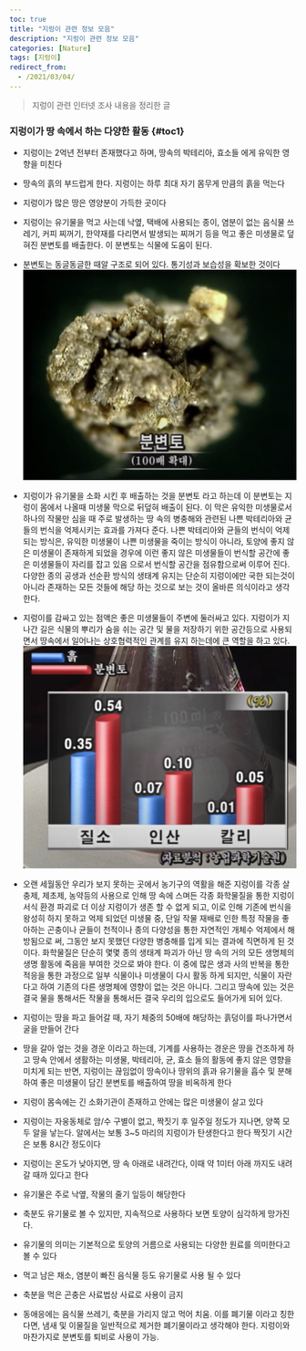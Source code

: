 ```yaml
---
toc: true
title: "지렁이 관련 정보 모음"
description: "지렁이 관련 정보 모음" 
categories: [Nature]
tags: [지렁이]
redirect_from:
  - /2021/03/04/
---
```


> 지렁이 관련 인터넷 조사 내용을 정리한 글

### 지렁이가 땅 속에서 하는 다양한 활동 {#toc1}

* 지렁이는 2억년 전부터 존재했다고 하며, 땅속의 박테리아, 효소들 에게 유익한 영향을 미친다
* 땅속의 흙의 부드럽게 한다. 지렁이는 하루 최대 자기 몸무게 만큼의 흙을 먹는다
* 지렁이가 많은 땅은 영양분이 가득한 곳이다
* 지렁이는 유기물을 먹고 사는데 낙옆, 택배에 사용되는 종이, 염분이 없는 음식물 쓰레기, 커피 찌꺼기, 한약재를 다리면서 발생되는 찌꺼기 등을 먹고 좋은 미생물로 덮혀진 분변토를 배출한다. 이 분변토는 식물에 도움이 된다.
* 분변토는 동글동글한 때알 구조로 되어 있다. 통기성과 보습성을 확보한 것이다
![분변토](/assets/images/screen/분변토.png)
* 지렁이가 유기물을 소화 시킨 후 배출하는 것을 분변토 라고 하는데 이 분변토는 지렁이 몸에서 나올때 미생물 막으로 뒤덮혀 배출이 된다. 이 막은 유익한 미생물로서 하나의 작물만 심을 때 주로 발생하는 땅 속의 병충해와 관련된 나쁜 박테리아와 균들의 번식을 억제시키는 효과를 가져다 준다. 나쁜 박테리아와 균들의 번식이 억제 되는 방식은, 유익한 미생물이 나쁜 미생물을 죽이는 방식이 아니라, 토양에 좋지 않은 미생물이 존재하게 되었을 경우에 이런 좋지 않은 미생물들이 번식할 공간에 좋은 미생물들이 자리를 잡고 있음 으로서 번식할 공간을 점유함으로써 이루어 진다. 다양한 종의 공생과 선순환 방식의 생태계 유지는 단순히 지렁이에만 국한 되는것이 아니라 존재하는 모든 것들에 해당 하는 것으로 보는 것이 올바른 의식이라고 생각한다.
* 지렁이를 감싸고 있는 점액은 좋은 미생물들이 주변에 둘러싸고 있다. 지렁이가 지나간 길은 식물의 뿌리가 숨을 쉬는 공간 및 물을 저장하기 위한 공간등으로 사용되면서 땅속에서 일어나는 상호협력적인 관계를 유지 하는데에 큰 역할을 하고 있다.
![분변토01](/assets/images/screen/분변토01.png)
* 오랜 세월동안 우리가 보지 못하는 곳에서 농기구의 역활을 해준 지렁이를 각종 살충제, 제초제, 농약등의 사용으로 인해 땅 속에 스며든 각종 화학물질을 통한 지렁이 서식 환경 파괴로 더 이상 지렁이가 생존 할 수 없게 되고, 이로 인해 기존에 번식을 왕성히 하지 못하고 억제 되었던 미생물 중, 단일 작물 재배로 인한 특정 작물을 좋아하는 곤충이나 균들이 천적이나 종의 다양성을 통한 자연적인 개체수 억제에서 해방됨으로 써, 그동안 보지 못했던 다양한 병충해를 입게 되는 결과에 직면하게 된 것이다. 화학물질은 단순히 몇몇 종의 생태계 파괴가 아닌 땅 속의 거의 모든 생명체의 생명 활동에 죽음을 부여한 것으로 봐야 한다. 이 중에 많은 생과 사의 반복을 통한 적응을 통한 과정으로 일부 식물이나 미생물이 다시 활동 하게 되지만, 식물이 자란다고 하여 기존의 다른 생명체에 영향이 없는 것은 아니다. 그리고 땅속에 있는 것은 결국 물을 통해서든 작물을 통해서든 결국 우리의 입으로도 들어가게 되어 있다.
* 지렁이는 땅을 파고 들어갈 때, 자기 체중의 50배에 해당하는 흙덩이를
  파나가면서 굴을 만들어 간다
* 땅을 갈아 엎는 것을 경운 이라고 하는데, 기계를 사용하는 경운은 땅을 건조하게 하고 땅속 안에서 생활하는 미생물, 박테리아, 균, 효소 들의 활동에
좋지 않은 영향을 미치게 되는 반면, 지렁이는 끊임없이 땅속이나 땅위의 흙과 유기물을 흡수 및 분해하여 좋은 미생물이 담긴 분변토를 배출하여 땅을 비옥하게 한다
* 지렁이 몸속에는 긴 소화기관이 존재하고 안에는 많은 미생물이 살고 있다
* 지렁이는 자웅동체로 암/수 구별이 없고, 짝짓기 후 일주일 정도가 지나면, 양쪽 모두 알을 낳는다. 알에서는 보통 3~5 마리의 지렁이가 탄생한다고 한다 짝짓기 시간은 보통 8시간 정도이다
* 지렁이는 온도가 낮아지면, 땅 속 아래로 내려간다, 이때 약 1미터 아래 까지도 내려 갈 때까 있다고 한다

* 유기물은 주로 낙옆, 작물의 줄기 잎등이 해당한다
* 축분도 유기물로 볼 수 있지만, 지속적으로 사용하다 보면 토양이 심각하게 망가진다.
* 유기물의 의미는 기본적으로 토양의 거름으로 사용되는 다양한 원료를 의미한다고 볼 수 있다
* 먹고 남은 채소, 염분이 빠진 음식물 등도 유기물로 사용 될 수 있다
* 축분을 먹은 곤충은 사료법상 사료로 사용이 금지
* 동애응에는 음식물 쓰레기, 축분을 가리지 않고 먹어 치움. 이를 폐기물 이라고 칭한다면, 냄새 및 이물질을 일반적으로 제거한 폐기물이라고 생각해야 한다. 지렁이와 마찬가지로 분변토를 퇴비로 사용이 가능.

[^1]: This is a footnote.

[kramdown]: https://kramdown.gettalong.org/
[My Blog]: https://marindie.github.io
